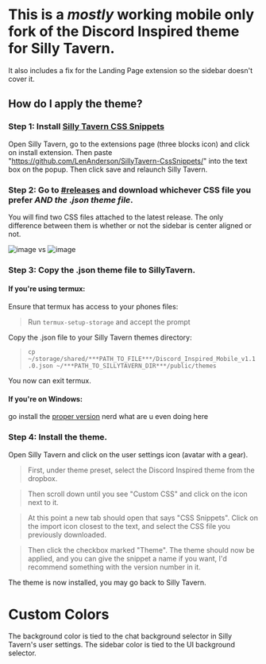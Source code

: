 # This is a *mostly* working mobile only fork of the Discord Inspired theme for Silly Tavern.
 It also includes a fix for the Landing Page extension so the sidebar doesn't cover it.

## How do I apply the theme?
### Step 1: Install [Silly Tavern CSS Snippets](https://github.com/LenAnderson/SillyTavern-CssSnippets/)
Open Silly Tavern, go to the extensions page (three blocks icon) and click on install extension. Then paste "https://github.com/LenAnderson/SillyTavern-CssSnippets/" into the text box on the popup. Then click save and relaunch Silly Tavern.
 
### Step 2: Go to [#releases](https://github.com/dumbbitchashlyn/st-discord-inspired/releases/) and download whichever CSS file you prefer ***AND the .json theme file***.
 You will find two CSS files attached to the latest release. The only difference between them is whether or not the sidebar is center aligned or not.
 
 ![image](https://github.com/dumbbitchashlyn/st-discord-inspired/assets/59678757/1856cac1-6860-4558-a0c3-23705ee01aeb)
 vs
![image](https://github.com/dumbbitchashlyn/st-discord-inspired/assets/59678757/d1f13025-908d-4416-a80a-b2dae606445b)


### Step 3: Copy the .json theme file to SillyTavern.
   #### If you're using termux: 
   Ensure that termux has access to your phones files:
   
   > Run `termux-setup-storage` and accept the prompt
   
   Copy the .json file to your Silly Tavern themes directory:
   
   > `cp ~/storage/shared/***PATH_TO_FILE***/Discord_Inspired_Mobile_v1.1.0.json ~/***PATH_TO_SILLYTAVERN_DIR***/public/themes`
   
   You now can exit termux.

   #### If you're on Windows:
   go install the [proper version](https://github.com/nyxkrage/st-discord-inspired) nerd what are u even doing here
 
 ### Step 4: Install the theme.
 Open Silly Tavern and click on the user settings icon (avatar with a gear). 
 > First, under theme preset, select the Discord Inspired theme from the dropbox.

> Then scroll down until you see "Custom CSS" and click on the icon next to it.


>  At this point a new tab should open that says "CSS Snippets". Click on the import icon closest to the text, and select the CSS file you previously downloaded.

> Then click the checkbox marked "Theme". The theme should now be applied, and you can give the snippet a name if you want, I'd recommend something with the version number in it.

The theme is now installed, you may go back to Silly Tavern.

# Custom Colors
The background color is tied to the chat background selector in Silly Tavern's user settings.
The sidebar color is tied to the UI background selector.
